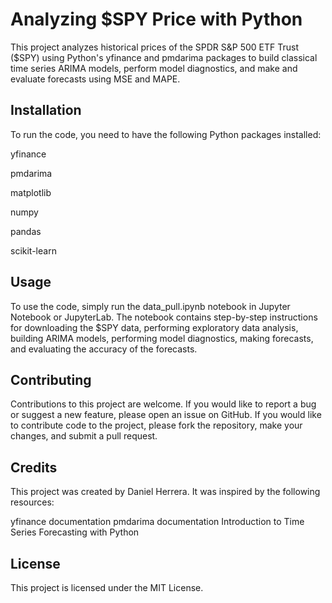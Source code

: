 # Analyzing $SPY Price with Python

This project analyzes historical prices of the SPDR S&P 500 ETF Trust ($SPY) using Python's yfinance and pmdarima packages to build classical time series ARIMA models, perform model diagnostics, and make and evaluate forecasts using MSE and MAPE.

## Installation
To run the code, you need to have the following Python packages installed:

yfinance

pmdarima

matplotlib

numpy

pandas

scikit-learn

## Usage

To use the code, simply run the data_pull.ipynb notebook in Jupyter Notebook or JupyterLab. The notebook contains step-by-step instructions for downloading the $SPY data, performing exploratory data analysis, building ARIMA models, performing model diagnostics, making forecasts, and evaluating the accuracy of the forecasts.

## Contributing

Contributions to this project are welcome. If you would like to report a bug or suggest a new feature, please open an issue on GitHub. If you would like to contribute code to the project, please fork the repository, make your changes, and submit a pull request.

## Credits

This project was created by Daniel Herrera. It was inspired by the following resources:

yfinance documentation
pmdarima documentation
Introduction to Time Series Forecasting with Python

## License
This project is licensed under the MIT License.


